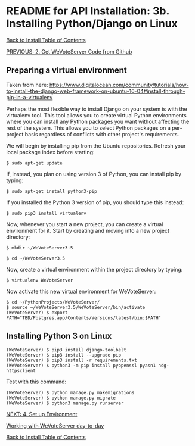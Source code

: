 # README for API Installation: 3b. Installing Python/Django on Linux

[Back to Install Table of Contents](README_API_INSTALL.md)

[PREVIOUS: 2. Get WeVoteServer Code from Github](README_API_INSTALL_CODE_FROM_GITHUB.md)

## Preparing a virtual environment

Taken from here:
https://www.digitalocean.com/community/tutorials/how-to-install-the-django-web-framework-on-ubuntu-16-04#install-through-pip-in-a-virtualenv
    
Perhaps the most flexible way to install Django on your system is with the virtualenv tool. This tool allows you to create virtual Python environments where you can install any Python packages you want without affecting the rest of the system. This allows you to select Python packages on a per-project basis regardless of conflicts with other project's requirements.

We will begin by installing pip from the Ubuntu repositories. Refresh your local package index before starting:

    $ sudo apt-get update

If, instead, you plan on using version 3 of Python, you can install pip by typing:

    $ sudo apt-get install python3-pip

If you installed the Python 3 version of pip, you should type this instead:

    $ sudo pip3 install virtualenv

Now, whenever you start a new project, you can create a virtual environment for it. Start by creating and moving into a new project directory:

    $ mkdir ~/WeVoteServer3.5
    
    $ cd ~/WeVoteServer3.5

Now, create a virtual environment within the project directory by typing:

    $ virtualenv WeVoteServer
    
Now activate this new virtual environment for WeVoteServer:

    $ cd ~/PythonProjects/WeVoteServer/
    $ source ~/WeVoteServer3.5/WeVoteServer/bin/activate
    (WeVoteServer) $ export PATH="TBD/Postgres.app/Contents/Versions/latest/bin:$PATH"


## Installing Python 3 on Linux

    (WeVoteServer) $ pip3 install django-toolbelt
    (WeVoteServer) $ pip3 install --upgrade pip
    (WeVoteServer) $ pip3 install -r requirements.txt
    (WeVoteServer) $ python3 -m pip install pyopenssl pyasn1 ndg-httpsclient

Test with this command:
    
    (WeVoteServer) $ python manage.py makemigrations
    (WeVoteServer) $ python manage.py migrate
    (WeVoteServer) $ python3 manage.py runserver

    
[NEXT: 4. Set up Environment](README_API_INSTALL_SETUP_ENVIRONMENT.md)

[Working with WeVoteServer day-to-day](README_WORKING_WITH_WE_VOTE_SERVER.md)

[Back to Install Table of Contents](README_API_INSTALL.md)
